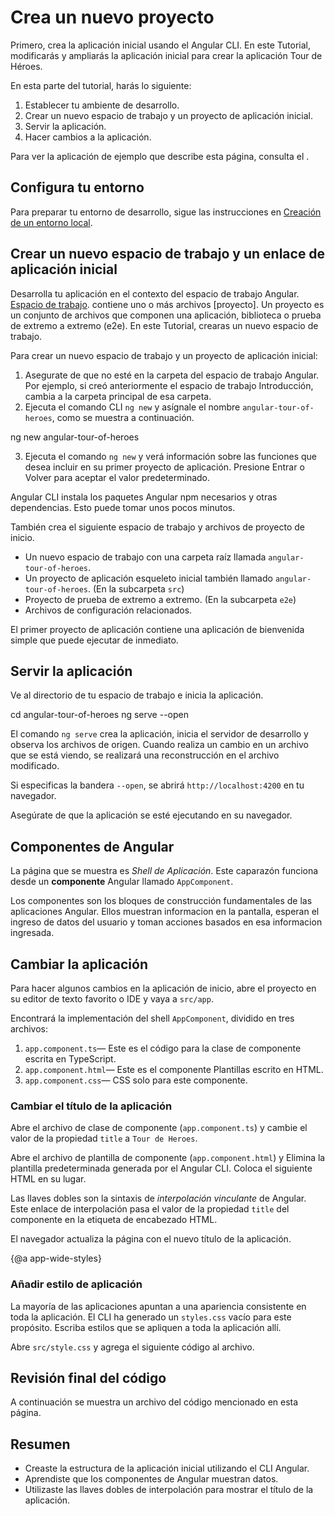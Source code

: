 # Crea un nuevo proyecto

Primero, crea la aplicación inicial usando el Angular CLI. En este Tutorial, modificarás y ampliarás la aplicación inicial para crear la aplicación Tour de Héroes.

En esta parte del tutorial, harás lo siguiente:

1. Establecer tu ambiente de desarrollo.
2. Crear un nuevo espacio de trabajo y un proyecto de aplicación inicial.
3. Servir la aplicación.
4. Hacer cambios a la aplicación.

<div class="alert is-helpful">

Para ver la aplicación de ejemplo que describe esta página, consulta el <live-example></live-example>.

</div>

## Configura tu entorno

Para preparar tu entorno de desarrollo, sigue las instrucciones en [Creación de un entorno local](guide/setup-local "Configuración para el desarrollo local").

## Crear un nuevo espacio de trabajo y un enlace de aplicación inicial

Desarrolla tu aplicación en el contexto del espacio de trabajo Angular. [Espacio de trabajo](guide/glossary#workspace). contiene uno o más archivos [proyecto]. Un proyecto es un conjunto de archivos que componen una aplicación, biblioteca o prueba de extremo a extremo (e2e).
En este Tutorial, crearas un nuevo espacio de trabajo.

Para crear un nuevo espacio de trabajo y un proyecto de aplicación inicial:

  1. Asegurate de que no esté en la carpeta del espacio de trabajo Angular. Por ejemplo, si creó anteriormente el espacio de trabajo Introducción, cambia a la carpeta principal de esa carpeta.
  2. Ejecuta el comando CLI `ng new` y asígnale el nombre `angular-tour-of-heroes`, como se muestra a continuación.

  <code-example language="sh" class="code-shell">
    ng new angular-tour-of-heroes
  </code-example>

3. Ejecuta el comando `ng new` y verá información sobre las funciones que desea incluir en su primer proyecto de aplicación. Presione Entrar o Volver para aceptar el valor predeterminado.

Angular CLI instala los paquetes Angular npm necesarios y otras dependencias. Esto puede tomar unos pocos minutos.

También crea el siguiente espacio de trabajo y archivos de proyecto de inicio.

  * Un nuevo espacio de trabajo con una carpeta raíz llamada `angular-tour-of-heroes`.
  * Un proyecto de aplicación esqueleto inicial también llamado `angular-tour-of-heroes`. (En la subcarpeta `src`)
  * Proyecto de prueba de extremo a extremo. (En la subcarpeta `e2e`)
  * Archivos de configuración relacionados.

El primer proyecto de aplicación contiene una aplicación de bienvenida simple que puede ejecutar de inmediato.

## Servir la aplicación

Ve al directorio de tu espacio de trabajo e inicia la aplicación.

<code-example language="sh" class="code-shell">
  cd angular-tour-of-heroes
  ng serve --open
</code-example>

<div class="alert is-helpful">

El comando `ng serve` crea la aplicación, inicia el servidor de desarrollo y observa los archivos de origen.
Cuando realiza un cambio en un archivo que se está viendo, se realizará una reconstrucción en el archivo modificado.

Si especificas la bandera `--open`, se abrirá `http://localhost:4200` en tu navegador.

</div>

Asegúrate de que la aplicación se esté ejecutando en su navegador.

## Componentes de Angular

La página que se muestra es _Shell de Aplicación_.
Este caparazón funciona desde un **componente** Angular llamado `AppComponent`.

Los componentes son los bloques de construcción fundamentales de las aplicaciones Angular.
Ellos muestran informacion en la pantalla, esperan el ingreso de datos del usuario y toman acciones basados en esa informacion ingresada.

## Cambiar la aplicación

Para hacer algunos cambios en la aplicación de inicio, abre el proyecto en su editor de texto favorito o IDE y vaya a `src/app`.

Encontrará la implementación del shell `AppComponent`, dividido en tres archivos:

1. `app.component.ts`&mdash; Este es el código para la clase de componente escrita en TypeScript.
1. `app.component.html`&mdash; Este es el componente Plantillas escrito en HTML.
1. `app.component.css`&mdash; CSS solo para este componente.

### Cambiar el título de la aplicación

Abre el archivo de clase de componente (`app.component.ts`) y cambie el valor de la propiedad `title` a `Tour de Heroes`.

<code-example path="toh-pt0/src/app/app.component.ts" region="set-title" header="app.component.ts (class title property)"></code-example>

Abre el archivo de plantilla de componente (`app.component.html`) y
Elimina la plantilla predeterminada generada por el Angular CLI.
Coloca el siguiente HTML en su lugar.

<code-example path="toh-pt0/src/app/app.component.html"
  header="app.component.html (template)"></code-example>

Las llaves dobles son la sintaxis de *interpolación vinculante* de Angular.
Este enlace de interpolación pasa el valor de la propiedad `title` del componente en la etiqueta de encabezado HTML.

El navegador actualiza la página con el nuevo título de la aplicación.

{@a app-wide-styles}

### Añadir estilo de aplicación

La mayoría de las aplicaciones apuntan a una apariencia consistente en toda la aplicación.
El CLI ha generado un `styles.css` vacío para este propósito.
Escriba estilos que se apliquen a toda la aplicación allí.

Abre `src/style.css` y agrega el siguiente código al archivo.

<code-example path="toh-pt0/src/styles.1.css" header="src/styles.css (excerpt)">
</code-example>

## Revisión final del código

A continuación se muestra un archivo del código mencionado en esta página.

<code-tabs>

  <code-pane header="src/app/app.component.ts" path="toh-pt0/src/app/app.component.ts">
  </code-pane>

  <code-pane header="src/app/app.component.html" path="toh-pt0/src/app/app.component.html">
  </code-pane>

  <code-pane
    header="src/styles.css (excerpt)"
    path="toh-pt0/src/styles.1.css">
  </code-pane>
</code-tabs>

## Resumen

* Creaste la estructura de la aplicación inicial utilizando el CLI Angular.
* Aprendiste que los componentes de Angular muestran datos.
* Utilizaste las llaves dobles de interpolación para mostrar el título de la aplicación.
